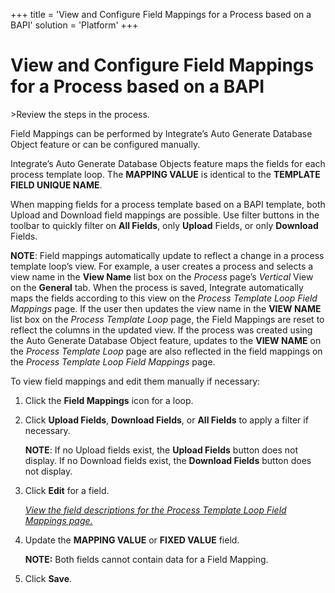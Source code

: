 +++
title = 'View and Configure Field Mappings for a Process based on a BAPI'
solution = 'Platform'
+++

# View and Configure Field Mappings for a Process based on a BAPI

<span id="Post Data using a BAPI Steps" class="popUpLink">\>Review the
steps in the process. </span>

Field Mappings can be performed by Integrate’s Auto Generate Database
Object feature or can be configured manually.

Integrate’s Auto Generate Database Objects feature maps the fields for
each process template loop. The **MAPPING VALUE** is identical to the
**TEMPLATE FIELD UNIQUE NAME**.

When mapping fields for a process template based on a BAPI template,
both Upload and Download field mappings are possible. Use filter buttons
in the toolbar to quickly filter on **All Fields**, only **Upload**
Fields, or only **Download** Fields. 

**NOTE**: Field mappings automatically update to reflect a change in a
process template loop’s view. For example, a user creates a process and
selects a view name in the **View Name** list box on the *Process*
page’s *Vertical* View on the **General** tab. When the process is
saved, Integrate automatically maps the fields according to this view on
the *Process Template Loop Field Mappings* page. If the user then
updates the view name in the **VIEW NAME** list box on the *Process
Template Loop* page, the Field Mappings are reset to reflect the columns
in the updated view. If the process was created using the Auto Generate
Database Object feature, updates to the **VIEW NAME** on the *Process
Template Loop* page are also reflected in the field mappings on the
*Process Template Loop Field Mappings* page.

To view field mappings and edit them manually if necessary:

1.  Click the **Field Mappings** icon for a loop.

2.  Click **Upload Fields**, **Download Fields**, or **All Fields** to
    apply a filter if necessary.
    
    **NOTE**: If no Upload fields exist, the **Upload Fields** button
    does not display. If no Download fields exist, the **Download
    Fields** button does not display.

3.  Click **Edit** for a field.
    
    *[View the field descriptions for the Process Template Loop Field
    Mappings
    page.](../Page_Desc/Process_Template_Loop_Field_Mappings_H.htm)*

4.  Update the **MAPPING VALUE** or **FIXED VALUE** field.
    
    **NOTE:** Both fields cannot contain data for a Field Mapping.

5.  Click **Save**.

